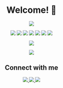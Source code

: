 <h1 align="center">Welcome! 👋</h1>

<p align="center">
  <img src="https://img.shields.io/badge/Skills-yellow?style=for-the-badge">
</p>

<p align="center">
  <img src="https://img.shields.io/badge/-JavaScript-yellow?style=flat&logo=javascript&logoColor=white">
  <img src="https://img.shields.io/badge/-TypeScript-blue?style=flat&logo=typescript&logoColor=white">
  <img src="https://img.shields.io/badge/-Node.js-green?style=flat&logo=node.js&logoColor=white">
  <img src="https://img.shields.io/badge/-Express.js-black?style=flat&logo=express&logoColor=white">
  <img src="https://img.shields.io/badge/-Python-blue?style=flat&logo=python&logoColor=white">
  <img src="https://img.shields.io/badge/-PHP-purple?style=flat&logo=php&logoColor=white">
  <img src="https://img.shields.io/badge/C%23-239120?style=flat&logo=unity&logoColor=white">
</p>

<p align="center">
  <img src="https://img.shields.io/badge/Learning-red?style=for-the-badge">
</p>

<p align="center">
  <img src="https://img.shields.io/badge/-Redux-purple?style=flat&logo=redux&logoColor=white">
</p>

<h2 align="center">Connect with me</h2>

<p align="center">
  <a href="mailto:canbalkac3@gmail.com">
    <img src="https://img.shields.io/badge/Email-red?style=flat&logo=gmail&logoColor=white">
  </a>
  <a href="https://www.instagram.com/canbalkac">
    <img src="https://img.shields.io/badge/Instagram-purple?style=flat&logo=instagram&logoColor=white">
  </a>
  <a href="https://discord.com/users/vypero">
    <img src="https://img.shields.io/badge/Discord-7289DA?style=flat&logo=discord&logoColor=white">
  </a>
</p>
